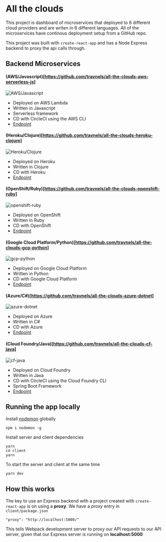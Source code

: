 # All the clouds
This project is dashboard of microservices that deployed to 6 different cloud providers and are writen in 6 different languages. All of the microservices have continous deployment setup from a GitHub repo.

This project was built with `create-react-app` and has a Node Express backend to proxy the api calls through.

## Backend Microservices
#### (AWS/Javascript)[https://github.com/travnels/all-the-clouds-aws-serverless-js]
![AWS/Javascript](./client/public/img/aws-serverless-js.png "AWS/Javascript")
- Deployed on AWS Lambda
- Written in Javascript
- Serverless framework
- CD with CircleCI using the AWS CLI
- [Endpoint](https://fp55uw8uu8.execute-api.us-east-1.amazonaws.com/dev)

#### (Heroku/Clojure)[https://github.com/travnels/all-the-clouds-heroku-clojure]
![Heroku/Clojure](./client/public/img/heroku-clojure.png "Heroku/Clojure")
- Deployed on Heroku
- Written in Clojure
- CD with Heroku
- [Endpoint](https://all-the-clouds-heroku-clojure.herokuapp.com)

#### (OpenShift/Ruby)[https://github.com/travnels/all-the-clouds-openshift-ruby]
![openshift-ruby](./client/public/img/openshift-ruby.png "openshift-ruby")
- Deployed on OpenShift
- Written in Ruby
- CD with OpenShift
- [Endpoint](http://openshift-ruby-demo-all-the-clouds-openshift-ruby.7e14.starter-us-west-2.openshiftapps.com)

#### (Google Cloud Platform/Python)[https://github.com/travnels/all-the-clouds-gcp-python]
![gcp-python](./client/public/img/gcp-python.png "gcp-python")
- Deployed on Google Cloud Platform
- Written in Python
- CD with Google Cloud Platform
- [Endpoint](http://all-the-clouds-gcp-python.appspot.com)

#### (Azure/C#)[https://github.com/travnels/all-the-clouds-azure-dotnet]
![azure-dotnet](./client/public/img/azure-dotnet.png "azure-dotnet")
- Deployed on Azure
- Written in C#
- CD with Azure
- [Endpoint](https://all-the-clouds-azure-dotnet.azurewebsites.net/api/values/1)

#### (Cloud Foundry/Java)[https://github.com/travnels/all-the-clouds-cf-java]
![cf-java](./client/public/img/cf-java.png "cf-java")
- Deployed on Cloud Foundry
- Written in Java
- CD with CircleCI using the Cloud Foundry CLI
- Spring Boot Framework
- [Endpoint](https://all-the-clouds-cf-java.cfapps.io)


## Running the app locally

Install [nodemon](https://github.com/remy/nodemon) globally

```
npm i nodemon -g
```

Install server and client dependencies

```
yarn
cd client
yarn
```

To start the server and client at the same time

```
yarn dev
```

## How this works

The key to use an Express backend with a project created with `create-react-app` is on using a **proxy**. We have a *proxy* entry in `client/package.json`

``` 
"proxy": "http://localhost:5000/"
```

This tells Webpack development server to proxy our API requests to our API server, given that our Express server is running on **localhost:5000**
